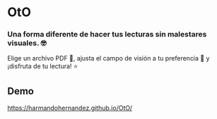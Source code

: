 # OtO

### Una forma diferente de hacer tus lecturas sin malestares visuales. 🤓

Elige un archivo PDF 📄, ajusta el campo de visión a tu preferencia 🧐 y ¡disfruta de tu lectura! ⭐️

## Demo

https://harmandohernandez.github.io/OtO/
